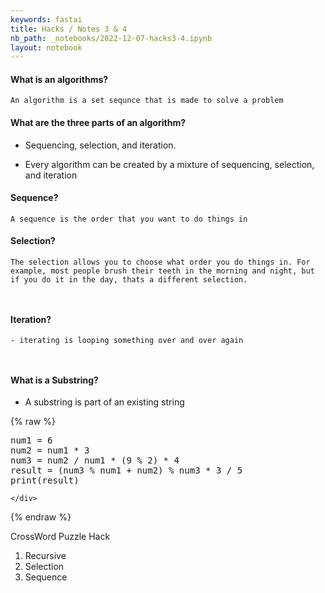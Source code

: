 ```yaml
---
keywords: fastai
title: Hacks / Notes 3 & 4
nb_path: _notebooks/2022-12-07-hacks3-4.ipynb
layout: notebook
---
```


<!--
#################################################
### THIS FILE WAS AUTOGENERATED! DO NOT EDIT! ###
#################################################
# file to edit: _notebooks/2022-12-07-hacks3-4.ipynb
-->

<div class="container" id="notebook-container">
        
<div class="cell border-box-sizing text_cell rendered"><div class="inner_cell">
<div class="text_cell_render border-box-sizing rendered_html">
<h4 id="What-is-an-algorithms?">What is an algorithms?<a class="anchor-link" href="#What-is-an-algorithms?"> </a></h4>
<pre><code>An algorithm is a set sequnce that is made to solve a problem
</code></pre>
<h4 id="What-are-the-three-parts-of-an-algorithm?">What are the three parts of an algorithm?<a class="anchor-link" href="#What-are-the-three-parts-of-an-algorithm?"> </a></h4><ul>
<li><p>Sequencing, selection, and iteration.</p>
</li>
<li><p>Every algorithm can be created by a mixture of sequencing, selection, and iteration</p>
</li>
</ul>
<h4 id="Sequence?">Sequence?<a class="anchor-link" href="#Sequence?"> </a></h4>
<pre><code>A sequence is the order that you want to do things in
</code></pre>
<h4 id="Selection?">Selection?<a class="anchor-link" href="#Selection?"> </a></h4>
<pre><code>The selection allows you to choose what order you do things in. For example, most people brush their teeth in the morning and night, but if you do it in the day, thats a different selection. 

</code></pre>
<h4 id="Iteration?">Iteration?<a class="anchor-link" href="#Iteration?"> </a></h4>
<pre><code>- iterating is looping something over and over again 

</code></pre>
<h4 id="What-is-a-Substring?">What is a Substring?<a class="anchor-link" href="#What-is-a-Substring?"> </a></h4><ul>
<li>A substring is part of an existing string</li>
</ul>

</div>
</div>
</div>
    {% raw %}
    
<div class="cell border-box-sizing code_cell rendered">
<div class="input">

<div class="inner_cell">
    <div class="input_area">
<div class=" highlight hl-python"><pre><span></span><span class="n">num1</span> <span class="o">=</span> <span class="mi">6</span>
<span class="n">num2</span> <span class="o">=</span> <span class="n">num1</span> <span class="o">*</span> <span class="mi">3</span>
<span class="n">num3</span> <span class="o">=</span> <span class="n">num2</span> <span class="o">/</span> <span class="n">num1</span> <span class="o">*</span> <span class="p">(</span><span class="mi">9</span> <span class="o">%</span> <span class="mi">2</span><span class="p">)</span> <span class="o">*</span> <span class="mi">4</span>
<span class="n">result</span> <span class="o">=</span> <span class="p">(</span><span class="n">num3</span> <span class="o">%</span> <span class="n">num1</span> <span class="o">+</span> <span class="n">num2</span><span class="p">)</span> <span class="o">%</span> <span class="n">num3</span> <span class="o">*</span> <span class="mi">3</span> <span class="o">/</span> <span class="mi">5</span>
<span class="nb">print</span><span class="p">(</span><span class="n">result</span><span class="p">)</span>
</pre></div>

    </div>
</div>
</div>

</div>
    {% endraw %}

<div class="cell border-box-sizing text_cell rendered"><div class="inner_cell">
<div class="text_cell_render border-box-sizing rendered_html">
<p>CrossWord Puzzle Hack</p>
<ol>
<li>Recursive</li>
<li>Selection</li>
<li>Sequence</li>
</ol>

</div>
</div>
</div>
</div>
 

